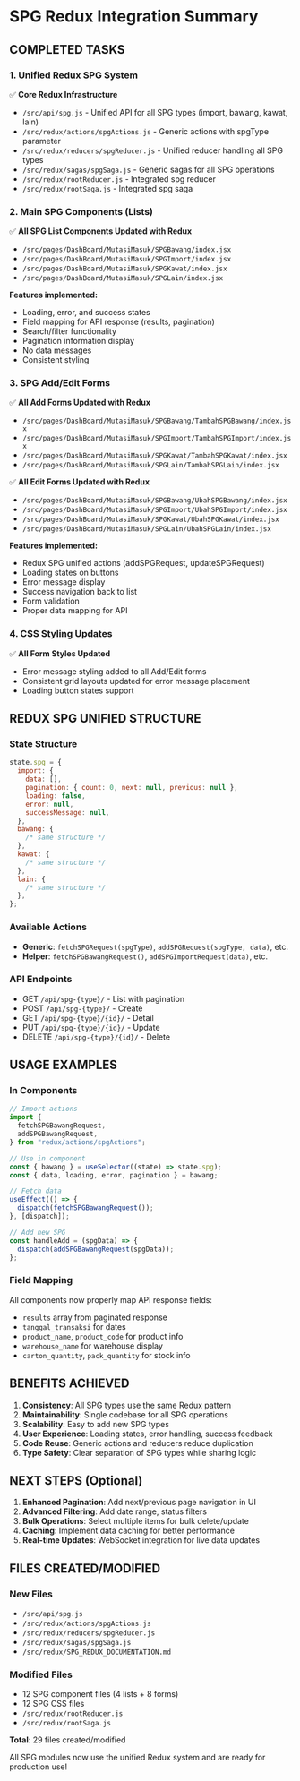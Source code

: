 # SPG Redux Integration Summary

## COMPLETED TASKS

### 1. Unified Redux SPG System

✅ **Core Redux Infrastructure**

- `/src/api/spg.js` - Unified API for all SPG types (import, bawang, kawat, lain)
- `/src/redux/actions/spgActions.js` - Generic actions with spgType parameter
- `/src/redux/reducers/spgReducer.js` - Unified reducer handling all SPG types
- `/src/redux/sagas/spgSaga.js` - Generic sagas for all SPG operations
- `/src/redux/rootReducer.js` - Integrated spg reducer
- `/src/redux/rootSaga.js` - Integrated spg saga

### 2. Main SPG Components (Lists)

✅ **All SPG List Components Updated with Redux**

- `/src/pages/DashBoard/MutasiMasuk/SPGBawang/index.jsx`
- `/src/pages/DashBoard/MutasiMasuk/SPGImport/index.jsx`
- `/src/pages/DashBoard/MutasiMasuk/SPGKawat/index.jsx`
- `/src/pages/DashBoard/MutasiMasuk/SPGLain/index.jsx`

**Features implemented:**

- Loading, error, and success states
- Field mapping for API response (results, pagination)
- Search/filter functionality
- Pagination information display
- No data messages
- Consistent styling

### 3. SPG Add/Edit Forms

✅ **All Add Forms Updated with Redux**

- `/src/pages/DashBoard/MutasiMasuk/SPGBawang/TambahSPGBawang/index.jsx`
- `/src/pages/DashBoard/MutasiMasuk/SPGImport/TambahSPGImport/index.jsx`
- `/src/pages/DashBoard/MutasiMasuk/SPGKawat/TambahSPGKawat/index.jsx`
- `/src/pages/DashBoard/MutasiMasuk/SPGLain/TambahSPGLain/index.jsx`

✅ **All Edit Forms Updated with Redux**

- `/src/pages/DashBoard/MutasiMasuk/SPGBawang/UbahSPGBawang/index.jsx`
- `/src/pages/DashBoard/MutasiMasuk/SPGImport/UbahSPGImport/index.jsx`
- `/src/pages/DashBoard/MutasiMasuk/SPGKawat/UbahSPGKawat/index.jsx`
- `/src/pages/DashBoard/MutasiMasuk/SPGLain/UbahSPGLain/index.jsx`

**Features implemented:**

- Redux SPG unified actions (addSPGRequest, updateSPGRequest)
- Loading states on buttons
- Error message display
- Success navigation back to list
- Form validation
- Proper data mapping for API

### 4. CSS Styling Updates

✅ **All Form Styles Updated**

- Error message styling added to all Add/Edit forms
- Consistent grid layouts updated for error message placement
- Loading button states support

## REDUX SPG UNIFIED STRUCTURE

### State Structure

```javascript
state.spg = {
  import: {
    data: [],
    pagination: { count: 0, next: null, previous: null },
    loading: false,
    error: null,
    successMessage: null,
  },
  bawang: {
    /* same structure */
  },
  kawat: {
    /* same structure */
  },
  lain: {
    /* same structure */
  },
};
```

### Available Actions

- **Generic**: `fetchSPGRequest(spgType)`, `addSPGRequest(spgType, data)`, etc.
- **Helper**: `fetchSPGBawangRequest()`, `addSPGImportRequest(data)`, etc.

### API Endpoints

- GET `/api/spg-{type}/` - List with pagination
- POST `/api/spg-{type}/` - Create
- GET `/api/spg-{type}/{id}/` - Detail
- PUT `/api/spg-{type}/{id}/` - Update
- DELETE `/api/spg-{type}/{id}/` - Delete

## USAGE EXAMPLES

### In Components

```javascript
// Import actions
import {
  fetchSPGBawangRequest,
  addSPGBawangRequest,
} from "redux/actions/spgActions";

// Use in component
const { bawang } = useSelector((state) => state.spg);
const { data, loading, error, pagination } = bawang;

// Fetch data
useEffect(() => {
  dispatch(fetchSPGBawangRequest());
}, [dispatch]);

// Add new SPG
const handleAdd = (spgData) => {
  dispatch(addSPGBawangRequest(spgData));
};
```

### Field Mapping

All components now properly map API response fields:

- `results` array from paginated response
- `tanggal_transaksi` for dates
- `product_name`, `product_code` for product info
- `warehouse_name` for warehouse display
- `carton_quantity`, `pack_quantity` for stock info

## BENEFITS ACHIEVED

1. **Consistency**: All SPG types use the same Redux pattern
2. **Maintainability**: Single codebase for all SPG operations
3. **Scalability**: Easy to add new SPG types
4. **User Experience**: Loading states, error handling, success feedback
5. **Code Reuse**: Generic actions and reducers reduce duplication
6. **Type Safety**: Clear separation of SPG types while sharing logic

## NEXT STEPS (Optional)

1. **Enhanced Pagination**: Add next/previous page navigation in UI
2. **Advanced Filtering**: Add date range, status filters
3. **Bulk Operations**: Select multiple items for bulk delete/update
4. **Caching**: Implement data caching for better performance
5. **Real-time Updates**: WebSocket integration for live data updates

## FILES CREATED/MODIFIED

### New Files

- `/src/api/spg.js`
- `/src/redux/actions/spgActions.js`
- `/src/redux/reducers/spgReducer.js`
- `/src/redux/sagas/spgSaga.js`
- `/src/redux/SPG_REDUX_DOCUMENTATION.md`

### Modified Files

- 12 SPG component files (4 lists + 8 forms)
- 12 SPG CSS files
- `/src/redux/rootReducer.js`
- `/src/redux/rootSaga.js`

**Total**: 29 files created/modified

All SPG modules now use the unified Redux system and are ready for production use!
